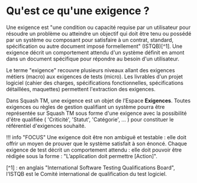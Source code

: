 # Qu'est ce qu'une exigence ?

Une exigence est "une condition ou capacité requise par un utilisateur pour résoudre un problème ou atteindre un objectif qui doit être tenu ou possédé par un système ou composant pour satisfaire à un contrat, standard, spécification ou autre document imposé formellement" (ISTQB)[^1]. Une exigence décrit un comportement attendu d'un système définit en amont dans un document spécifique pour répondre au besoin d'un utilisateur.

Le terme "exigence" recouvre plusieurs niveaux allant des exigences métiers (macro) aux exigences de tests (micro). Les livrables d'un projet logiciel (cahier des charges, spécifications fonctionnelles, spécifications détaillées, maquettes) permettent l'extraction des exigences. 

Dans Squash TM, une exigence est un objet de l’Espace **Exigences**. Toutes exigences ou règles de gestion qualifiant un système pourra être représentée sur Squash TM sous forme d'une exigence avec la possibilité d'être qualifiée ( 'Criticité', 'Statut', 'Catégorie', ... ) pour constituer le référentiel d'exigences souhaité.

!!! info "FOCUS"
    Une exigence doit être non ambiguë et testable : elle doit offrir un moyen de prouver que le système satisfait à son énoncé.
    Chaque exigence de test décrit un comportement attendu : elle doit pouvoir être rédigée sous la forme : "L’application doit permettre [Action]".

[^1] : en anglais  "International Software Testing Qualifications Board", l'ISTQB est le Comité international de qualification du test logiciel.


<!--stackedit_data:
eyJoaXN0b3J5IjpbLTEzMDM1MjQ2MjQsMjEwMDYxMjYwMiwzNT
k2MDExNTAsMTg4NzgyODUwNiwtMjEyNTIzNTY1OCwtMjEyNTIz
NTY1OCw0MDA1NjA0MTgsLTE5NTM3MTY4NTYsLTcwNjIwNjUyMC
wtMTk1MzcxNjg1NiwtNzA5NTY0ODgsLTIxNDM3NDk3NywxMTcx
NDExODIzLDEzOTkwOTY0NiwtNTQ5NDA2OTE3LC03NDYwMjcyNj
ksMjQ4NjMyNjQwLC0xNDU5MDg3NDcsMTcwNjIxOTcxOCwtODM4
NDQ4MjY2XX0=
-->